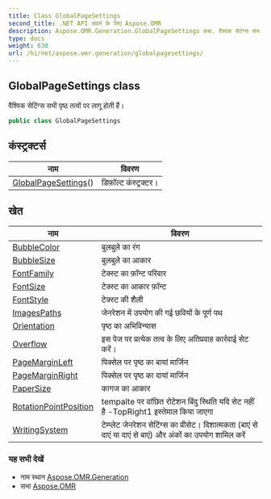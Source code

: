 ```yaml
---
title: Class GlobalPageSettings
second_title: .NET API संदर्भ के लिए Aspose.OMR
description: Aspose.OMR.Generation.GlobalPageSettings कक्ष. वैश्वक सेटंग्स सभ पृष्ठ तत्वं पर लगू हत हैं
type: docs
weight: 630
url: /hi/net/aspose.omr.generation/globalpagesettings/
---
```

## GlobalPageSettings class

वैश्विक सेटिंग्स सभी पृष्ठ तत्वों पर लागू होती हैं।

```csharp
public class GlobalPageSettings
```

## कंस्ट्रक्टर्स

| नाम | विवरण |
| --- | --- |
| [GlobalPageSettings](globalpagesettings/)() | डिफ़ॉल्ट कंस्ट्रक्टर। |

## खेत

| नाम | विवरण |
| --- | --- |
| [BubbleColor](../../aspose.omr.generation/globalpagesettings/bubblecolor/) | बुलबुले का रंग |
| [BubbleSize](../../aspose.omr.generation/globalpagesettings/bubblesize/) | बुलबुले का आकार |
| [FontFamily](../../aspose.omr.generation/globalpagesettings/fontfamily/) | टेक्स्ट का फ़ॉन्ट परिवार |
| [FontSize](../../aspose.omr.generation/globalpagesettings/fontsize/) | टेक्स्ट का आकार फ़ॉन्ट |
| [FontStyle](../../aspose.omr.generation/globalpagesettings/fontstyle/) | टेक्स्ट की शैली |
| [ImagesPaths](../../aspose.omr.generation/globalpagesettings/imagespaths/) | जेनरेशन में उपयोग की गई छवियों के पूर्ण पथ |
| [Orientation](../../aspose.omr.generation/globalpagesettings/orientation/) | पृष्ठ का अभिविन्यास |
| [Overflow](../../aspose.omr.generation/globalpagesettings/overflow/) | इस पेज पर प्रत्येक तत्व के लिए अतिप्रवाह कार्रवाई सेट करें। |
| [PageMarginLeft](../../aspose.omr.generation/globalpagesettings/pagemarginleft/) | पिक्सेल पर पृष्ठ का बायां मार्जिन |
| [PageMarginRight](../../aspose.omr.generation/globalpagesettings/pagemarginright/) | पिक्सेल पर पृष्ठ का दायां मार्जिन |
| [PaperSize](../../aspose.omr.generation/globalpagesettings/papersize/) | कागज का आकार |
| [RotationPointPosition](../../aspose.omr.generation/globalpagesettings/rotationpointposition/) | tempalte पर वांछित रोटेशन बिंदु स्थिति यदि सेट नहीं है -TopRight1 इस्तेमाल किया जाएगा |
| [WritingSystem](../../aspose.omr.generation/globalpagesettings/writingsystem/) | टेम्प्लेट जेनरेशन सेटिंग्स का प्रीसेट। दिशात्मकता (बाएं से दाएं या दाएं से बाएं) और अंकों का उपयोग शामिल करें |

### यह सभी देखें

* नाम स्थान [Aspose.OMR.Generation](../../aspose.omr.generation/)
* सभा [Aspose.OMR](../../)


